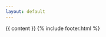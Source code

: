 ```yaml
---
layout: default
---
```


<div class="pusher main ui grid">
  <div class="four wide column"></div>
  <div class="eight wide column">
    <div class="ui content segment">
      {{ content }}
      {% include footer.html %}
    </div>
  </div>
</div>
